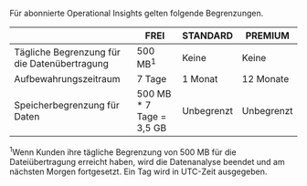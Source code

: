 
Für abonnierte Operational Insights gelten folgende Begrenzungen.


| |FREI|STANDARD|PREMIUM|
|---|---|---|---|
|Tägliche Begrenzung für die Datenübertragung|500 MB<sup>1</sup>|Keine|Keine|
|Aufbewahrungszeitraum|7 Tage|1 Monat|12 Monate|
|Speicherbegrenzung für Daten|500 MB * 7 Tage = 3,5 GB|Unbegrenzt|Unbegrenzt|


<sup>1</sup>Wenn Kunden ihre tägliche Begrenzung von 500 MB für die Dateiübertragung erreicht haben, wird die Datenanalyse beendet und am nächsten Morgen fortgesetzt. Ein Tag wird in UTC-Zeit ausgegeben.

<!---HONumber=July15_HO2-->